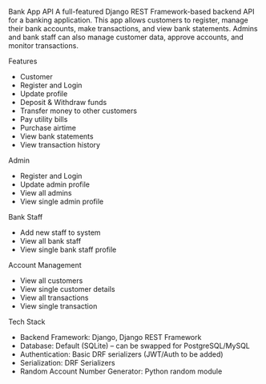 Bank App API
A full-featured Django REST Framework-based backend API for a banking application. This app allows customers to register, manage their bank accounts, make transactions, and view bank statements. Admins and bank staff can also manage customer data, approve accounts, and monitor transactions.

Features
- Customer
- Register and Login
- Update profile
- Deposit & Withdraw funds
- Transfer money to other customers
- Pay utility bills
- Purchase airtime
- View bank statements
- View transaction history

Admin
- Register and Login
- Update admin profile
- View all admins
- View single admin profile

Bank Staff
- Add new staff to system
- View all bank staff
- View single bank staff profile

Account Management
- View all customers
- View single customer details
- View all transactions
- View single transaction

Tech Stack
- Backend Framework: Django, Django REST Framework
- Database: Default (SQLite) – can be swapped for PostgreSQL/MySQL
- Authentication: Basic DRF serializers (JWT/Auth to be added)
- Serialization: DRF Serializers
- Random Account Number Generator: Python random module
